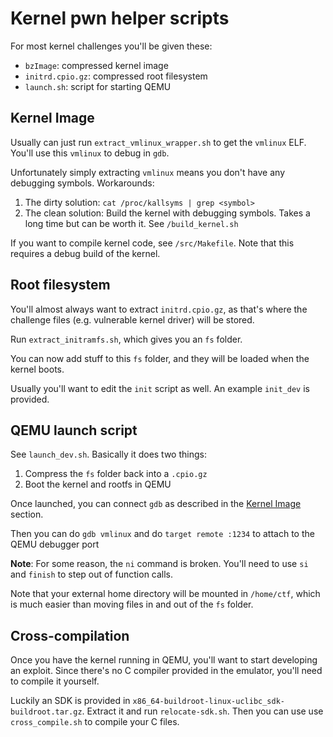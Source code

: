 # Kernel pwn helper scripts

For most kernel challenges you'll be given these:
- `bzImage`: compressed kernel image
- `initrd.cpio.gz`: compressed root filesystem
- `launch.sh`: script for starting QEMU

## Kernel Image

Usually can just run `extract_vmlinux_wrapper.sh` to get the `vmlinux` ELF.
You'll use this `vmlinux` to debug in `gdb`.

Unfortunately simply extracting `vmlinux` means you don't have any debugging
symbols. Workarounds:
1. The dirty solution: `cat /proc/kallsyms | grep <symbol>`
2. The clean solution: Build the kernel with debugging symbols. Takes a long
   time but can be worth it. See `/build_kernel.sh`

If you want to compile kernel code, see `/src/Makefile`. Note that this
requires a debug build of the kernel.

## Root filesystem

You'll almost always want to extract `initrd.cpio.gz`, as that's where the
challenge files (e.g. vulnerable kernel driver) will be stored.

Run `extract_initramfs.sh`, which gives you an `fs` folder.

You can now add stuff to this `fs` folder, and they will be loaded when the
kernel boots.

Usually you'll want to edit the `init` script as well. An example `init_dev` is
provided.

## QEMU launch script

See `launch_dev.sh`. Basically it does two things:
1. Compress the `fs` folder back into a `.cpio.gz`
2. Boot the kernel and rootfs in QEMU

Once launched, you can connect `gdb` as described in the
[Kernel Image](#kernel-image) section.

Then you can do `gdb vmlinux` and do `target remote :1234` to attach to the
QEMU debugger port

**Note**: For some reason, the `ni` command is broken. You'll need to use `si`
and `finish` to step out of function calls.

Note that your external home directory will be mounted in `/home/ctf`, which is
much easier than moving files in and out of the `fs` folder.

## Cross-compilation

Once you have the kernel running in QEMU, you'll want to start developing an
exploit. Since there's no C compiler provided in the emulator, you'll need to
compile it yourself.

Luckily an SDK is provided in
`x86_64-buildroot-linux-uclibc_sdk-buildroot.tar.gz`. Extract it and run
`relocate-sdk.sh`. Then you can use use `cross_compile.sh` to compile your C
files.
